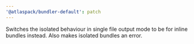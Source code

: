 ```yaml
---
'@atlaspack/bundler-default': patch
---
```


Switches the isolated behaviour in single file output mode to be for inline bundles instead. Also makes isolated bundles an error.
